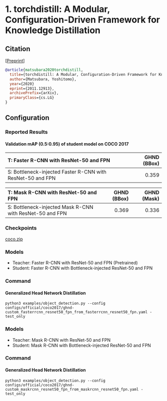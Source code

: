 # 1. torchdistill: A Modular, Configuration-Driven Framework for Knowledge Distillation
## Citation
[[Preprint](https://arxiv.org/abs/2011.12913)]  
```bibtex
@article{matsubara2020torchdistill,
  title={torchdistill: A Modular, Configuration-Driven Framework for Knowledge Distillation},
  author={Matsubara, Yoshitomo},
  year={2020}
  eprint={2011.12913},
  archivePrefix={arXiv},
  primaryClass={cs.LG}
}
```

## Configuration
### Reported Results
#### Validation mAP (0.5:0.95) of student model on COCO 2017
| T: Faster R-CNN with ResNet-50 and FPN                      | GHND (BBox)  |  
| :---                                                        | ---:         |  
| S: Bottleneck-injected Faster R-CNN with ResNet-50 and FPN  | 0.359        |  

| T: Mask R-CNN with ResNet-50 and FPN                      | GHND (BBox)  | GHND (Mask)  | 
| :---                                                      | ---:         | ---:         | 
| S: Bottleneck-injected Mask R-CNN with ResNet-50 and FPN  | 0.369        | 0.336        |  

### Checkpoints
[coco.zip](https://github.com/yoshitomo-matsubara/torchdistill/releases/download/v0.0.1/coco.zip)

### Models
- Teacher: Faster R-CNN with ResNet-50 and FPN (Pretrained)
- Student: Faster R-CNN with Bottleneck-injected ResNet-50 and FPN

### Command
#### Generalized Head Network Distillation
```
python3 examples/object_detection.py --config configs/official/coco2017/ghnd-custom_fasterrcnn_resnet50_fpn_from_fasterrcnn_resnet50_fpn.yaml -test_only
```

### Models
- Teacher: Mask R-CNN with ResNet-50 and FPN
- Student: Mask R-CNN with Bottleneck-injected ResNet-50 and FPN

### Command
#### Generalized Head Network Distillation
```
python3 examples/object_detection.py --config configs/official/coco2017/ghnd-custom_maskrcnn_resnet50_fpn_from_maskrcnn_resnet50_fpn.yaml -test_only
```
